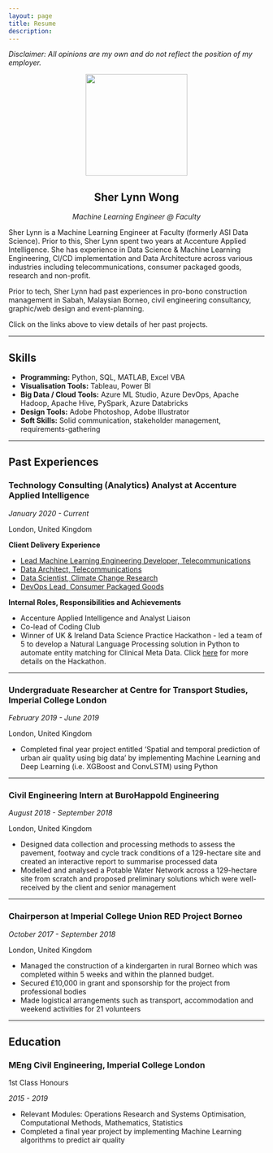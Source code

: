 ```yaml
---
layout: page
title: Resume
description:
---
```

*Disclaimer: All opinions are my own and do not reflect the position of my employer.*

<p align="center">
<img src="../assets/logo/profile.png" width="200">
</p>

## <center>Sher Lynn Wong</center>
*<center>Machine Learning Engineer @ Faculty</center>*

Sher Lynn is a Machine Learning Engineer at Faculty (formerly ASI Data Science). Prior to this, Sher Lynn spent two years at Accenture Applied Intelligence. She has experience in Data Science & Machine Learning Engineering, CI/CD implementation and Data Architecture across various industries including telecommunications, consumer packaged goods, research and non-profit.

Prior to tech, Sher Lynn had past experiences in pro-bono construction management in Sabah, Malaysian Borneo, civil engineering consultancy, graphic/web design  and event-planning.

Click on the links above to view details of her past projects.


* * *

## Skills

* **Programming:** Python, SQL, MATLAB, Excel VBA
* **Visualisation Tools:** Tableau, Power BI
* **Big Data / Cloud Tools:** Azure ML Studio, Azure DevOps, Apache Hadoop, Apache Hive, PySpark, Azure Databricks
* **Design Tools:** Adobe Photoshop, Adobe Illustrator
* **Soft Skills:** Solid communication, stakeholder management, requirements-gathering

* * *

## Past Experiences

### Technology Consulting (Analytics) Analyst at Accenture Applied Intelligence
_January 2020 - Current_

London, United Kingdom

**Client Delivery Experience**
* [Lead Machine Learning Engineering Developer, Telecommunications](./professional/cmjo)
* [Data Architect, Telecommunications](./professional/cmjo)
* [Data Scientist, Climate Change Research](./professional/cloudwars)
* [DevOps Lead, Consumer Packaged Goods](./professional/handel)

**Internal Roles, Responsibilities and Achievements**
* Accenture Applied Intelligence and Analyst Liaison
* Co-lead of Coding Club
* Winner of UK & Ireland Data Science Practice Hackathon - led a team of 5 to develop a Natural Language Processing solution in Python to automate entity matching for Clinical Meta Data. Click [here](./professional/natural-language-processing-fasttext) for more details on the Hackathon.

* * *
### Undergraduate Researcher at Centre for Transport Studies, Imperial College London
_February 2019 - June 2019_

London, United Kingdom

* Completed final year project entitled ‘Spatial and temporal prediction of urban air quality using big data’ by implementing Machine Learning and Deep Learning (i.e. XGBoost and ConvLSTM) using Python

* * *
### Civil Engineering Intern at BuroHappold Engineering
_August 2018 - September 2018_

London, United Kingdom

* Designed data collection and processing methods to assess the pavement, footway and cycle track conditions of a 129-hectare site and created an interactive report to summarise processed data
* Modelled and analysed a Potable Water Network across a 129-hectare site from scratch and proposed preliminary solutions which were well-received by the client and senior management

* * *
### Chairperson at Imperial College Union RED Project Borneo
_October 2017 - September 2018_

London, United Kingdom

* Managed the construction of a kindergarten in rural Borneo which was completed within 5 weeks and within the planned budget.
* Secured £10,000 in grant and sponsorship for the project from professional bodies
* Made logistical arrangements such as transport, accommodation and weekend activities for 21 volunteers

* * *

## Education

### MEng Civil Engineering, Imperial College London

1st Class Honours

_2015 - 2019_

* Relevant Modules: Operations Research and Systems Optimisation, Computational Methods, Mathematics, Statistics
* Completed a final year project by implementing Machine Learning algorithms to predict air quality
